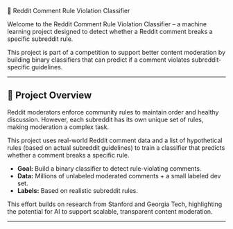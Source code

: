  🧠 Reddit Comment Rule Violation Classifier

Welcome to the Reddit Comment Rule Violation Classifier – a machine learning project designed to detect whether a Reddit comment breaks a specific subreddit rule.

This project is part of a competition to support better content moderation by building binary classifiers that can predict if a comment violates subreddit-specific guidelines.

---

## 📌 Project Overview

Reddit moderators enforce community rules to maintain order and healthy discussion. However, each subreddit has its own unique set of rules, making moderation a complex task.

This project uses real-world Reddit comment data and a list of hypothetical rules (based on actual subreddit guidelines) to train a classifier that predicts whether a comment breaks a specific rule.

- **Goal:** Build a binary classifier to detect rule-violating comments.
- **Data:** Millions of unlabeled moderated comments + a small labeled dev set.
- **Labels:** Based on realistic subreddit rules.

This effort builds on research from Stanford and Georgia Tech, highlighting the potential for AI to support scalable, transparent content moderation.

---
